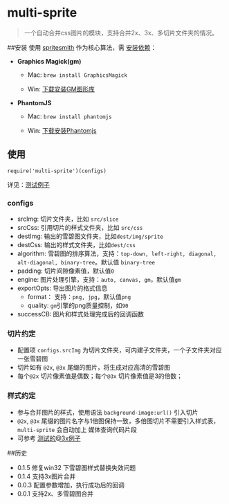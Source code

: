 # multi-sprite

> 一个自动合并css图片的模块，支持合并2x、3x、多切片文件夹的情况。


##安装
使用 [spritesmith][1] 作为核心算法，需 [安装依赖][2]：

* **Graphics Magick(gm)**
	* Mac:  `brew install GraphicsMagick`
	
  	* Win: [下载安装GM图形库][3]

* **PhantomJS**
	* Mac: `brew install phantomjs`

  	* Win: [下载安装Phantomjs][4]

## 使用
`require('multi-sprite')(configs)`

详见：[测试例子][5]

### configs
* srcImg: 切片文件夹，比如 `src/slice`
* srcCss:  引用切片的样式文件夹，比如 `src/css`
* destImg: 输出的雪碧图文件夹，比如`dest/img/sprite`
* destCss: 输出的样式文件夹，比如`dest/css`
* algorithm: 雪碧图的排序算法，支持：`top-down, left-right, diagonal, alt-diagonal, binary-tree`。默认值 `binary-tree`
* padding: 切片间隙像素值，默认值`0`
* engine: 图片处理引擎，支持：`auto, canvas, gm`，默认值`gm`
* exportOpts: 导出图片的格式信息
	* format： 支持：`png, jpg`，默认值`png`
	* quality: `gm`引擎的png质量控制，如`90`
* successCB: 图片和样式处理完成后的回调函数
	
### 切片约定
* 配置项 `configs.srcImg` 为切片文件夹，可内建子文件夹，一个子文件夹对应一张雪碧图
* 切片如有 `@2x`, `@3x` 尾缀的图片，将生成对应高清的雪碧图
* 每个`@2x` 切片像素值是偶数；每个`@3x` 切片像素值是3的倍数；

### 样式约定
* 参与合并图片的样式，使用语法 `background-image:url()` 引入切片
* `@2x`, `@3x` 尾缀的图片名字与1倍图保持一致，多倍图切片不需要引入样式表，`multi-sprite` 会自动加上 媒体查询代码片段
* 可参考 [测试的@3x例子][6]


##历史
* 0.1.5 修复win32 下雪碧图样式替换失效问题
* 0.1.4 支持3x图片合并
* 0.0.3 配置参数增加，执行成功后的回调
* 0.0.1 支持2x、多雪碧图合并



[1]: https://github.com/Ensighten/spritesmith
[2]: https://github.com/Ensighten/spritesmith#requirements
[3]: http://www.graphicsmagick.org/download.html
[4]: http://phantomjs.org/download.html
[5]: https://github.com/twlk28/multi-sprite/blob/master/test/testMultiSprite.js
[6]: https://github.com/twlk28/multi-sprite/blob/master/test/web/src/css/test.css
